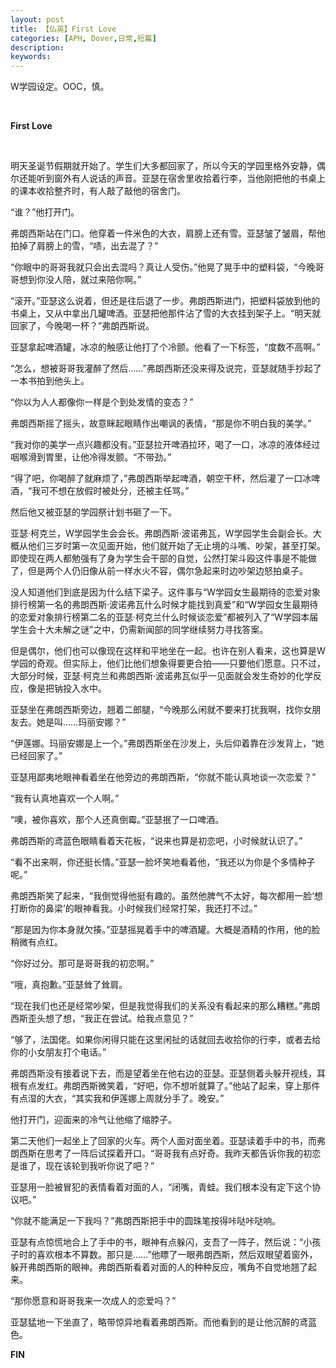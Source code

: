 ```yaml
---
layout: post
title: 【仏英】First Love
categories: [APH, Dover,日常,短篇]
description:
keywords:
---
```

W学园设定。OOC，慎。

<br/>

**First Love**

<br/>

明天圣诞节假期就开始了。学生们大多都回家了，所以今天的学园里格外安静，偶尔还能听到窗外有人说话的声音。亚瑟在宿舍里收拾着行李，当他刚把他的书桌上的课本收拾整齐时，有人敲了敲他的宿舍门。

“谁？”他打开门。

弗朗西斯站在门口。他穿着一件米色的大衣，肩膀上还有雪。亚瑟皱了皱眉，帮他拍掉了肩膀上的雪，“啧，出去混了？”

“你眼中的哥哥我就只会出去混吗？真让人受伤。”他晃了晃手中的塑料袋，“今晚哥哥想到你没人陪，就过来陪你啊。”

“滚开。”亚瑟这么说着，但还是往后退了一步。弗朗西斯进门，把塑料袋放到他的书桌上，又从中拿出几罐啤酒。亚瑟把他那件沾了雪的大衣挂到架子上。“明天就回家了，今晚喝一杯？”弗朗西斯说。

亚瑟拿起啤酒罐，冰凉的触感让他打了个冷颤。他看了一下标签，“度数不高啊。”

“怎么，想被哥哥我灌醉了然后……”弗朗西斯还没来得及说完，亚瑟就随手抄起了一本书拍到他头上。

“你以为人人都像你一样是个到处发情的变态？”

弗朗西斯摇了摇头，故意眯起眼睛作出嘲讽的表情，“那是你不明白我的美学。”

“我对你的美学一点兴趣都没有。”亚瑟拉开啤酒拉环，喝了一口，冰凉的液体经过咽喉滑到胃里，让他冷得发颤。“不带劲。”

“得了吧，你喝醉了就麻烦了，”弗朗西斯举起啤酒，朝空干杯，然后灌了一口冰啤酒，“我可不想在放假时被处分，还被主任骂。”

然后他又被亚瑟的学园祭计划书砸了一下。

亚瑟·柯克兰，W学园学生会会长。弗朗西斯·波诺弗瓦，W学园学生会副会长。大概从他们三岁时第一次见面开始，他们就开始了无止境的斗嘴、吵架，甚至打架。即使现在两人都勉强有了身为学生会干部的自觉，公然打架斗殴这件事是不能做了，但是两个人仍旧像从前一样水火不容，偶尔急起来时边吵架边怒拍桌子。

没人知道他们到底是因为什么结下梁子。这件事与“W学园女生最期待的恋爱对象排行榜第一名的弗朗西斯·波诺弗瓦什么时候才能找到真爱”和“W学园女生最期待的恋爱对象排行榜第二名的亚瑟·柯克兰什么时候谈恋爱”都被列入了“W学园本届学生会十大未解之谜”之中，仍需新闻部的同学继续努力寻找答案。

但是偶尔，他们也可以像现在这样和平地坐在一起。也许在别人看来，这也算是W学园的奇观。但实际上，他们比他们想象得要更合拍——只要他们愿意。只不过，大部分时候，亚瑟·柯克兰和弗朗西斯·波诺弗瓦似乎一见面就会发生奇妙的化学反应，像是把钠投入水中。

亚瑟坐在弗朗西斯旁边，翘着二郎腿，“今晚那么闲就不要来打扰我啊，找你女朋友去。她是叫……玛丽安娜？”

“伊莲娜。玛丽安娜是上一个。”弗朗西斯坐在沙发上，头后仰着靠在沙发背上，“她已经回家了。”

亚瑟用鄙夷地眼神看着坐在他旁边的弗朗西斯，“你就不能认真地谈一次恋爱？”

“我有认真地喜欢一个人啊。”

“噢，被你喜欢，那个人还真倒霉。”亚瑟抿了一口啤酒。

弗朗西斯的鸢蓝色眼睛看着天花板，“说来也算是初恋吧，小时候就认识了。”

“看不出来啊，你还挺长情。”亚瑟一脸坏笑地看着他，“我还以为你是个多情种子呢。”

弗朗西斯笑了起来，“我倒觉得他挺有趣的。虽然他脾气不太好，每次都用一脸‘想打断你的鼻梁’的眼神看我。小时候我们经常打架，我还打不过。”

“那是因为你本身就欠揍。”亚瑟摇晃着手中的啤酒罐。大概是酒精的作用，他的脸稍微有点红。

“你好过分。那可是哥哥我的初恋啊。”

“哦，真抱歉。”亚瑟耸了耸肩。

“现在我们也还是经常吵架，但是我觉得我们的关系没有看起来的那么糟糕。”弗朗西斯歪头想了想，“我正在尝试。给我点意见？”

“够了，法国佬。如果你闲得只能在这里闲扯的话就回去收拾你的行李，或者去给你的小女朋友打个电话。”

弗朗西斯没有接着说下去，而是望着坐在他右边的亚瑟。亚瑟侧着头躲开视线，耳根有点发红。弗朗西斯微笑着，“好吧，你不想听就算了。”他站了起来，穿上那件有点湿的大衣，“其实我和伊莲娜上周就分手了。晚安。”

他打开门，迎面来的冷气让他缩了缩脖子。

第二天他们一起坐上了回家的火车。两个人面对面坐着。亚瑟读着手中的书，而弗朗西斯在思考了一阵后试探着开口。“哥哥我有点好奇。我昨天都告诉你我的初恋是谁了，现在该轮到我听你说了吧？”

亚瑟用一脸被冒犯的表情看着对面的人，“闭嘴，青蛙。我们根本没有定下这个协议吧。”

“你就不能满足一下我吗？”弗朗西斯把手中的圆珠笔按得咔哒咔哒响。

亚瑟有点惊慌地合上了手中的书，眼神有点躲闪，支吾了一阵子，然后说：“小孩子时的喜欢根本不算数。那只是……”他瞟了一眼弗朗西斯，然后双眼望着窗外，躲开弗朗西斯的眼神。弗朗西斯看着对面的人的种种反应，嘴角不自觉地翘了起来。

“那你愿意和哥哥我来一次成人的恋爱吗？”

亚瑟猛地一下坐直了，略带惊异地看着弗朗西斯。而他看到的是让他沉醉的鸢蓝色。

**FIN**
   
